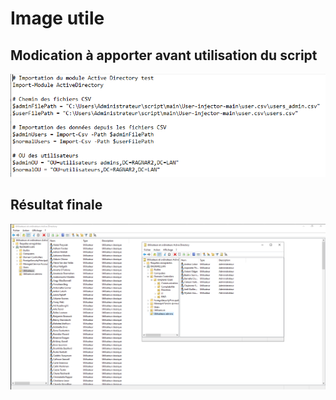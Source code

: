 # Image utile 

## Modication à apporter avant utilisation du script
![Modification à apporter avant de use le script](image/script_importuser_modificetion.png)

## Résultat finale
![image de réussite](image/After_script.png)